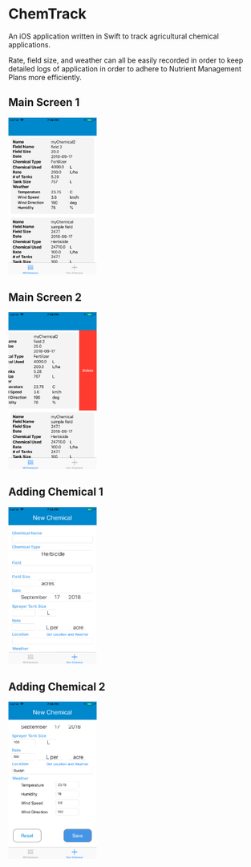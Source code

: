 # ChemTrack

An iOS application written in Swift to track agricultural chemical applications.

Rate, field size, and weather can all be easily recorded in order to keep detailed logs of application in order to adhere to Nutrient Management Plans more efficiently.

Main Screen 1
-------------
<img src="Screenshots/viewChemicals1.png" width="35%" height="35%"> 

Main Screen 2
-----------
<img src="Screenshots/viewChemicals2.png" width="35%" height="35%">

Adding Chemical 1
-----------------
<img src="Screenshots/addingChemical1.png" width="35%" height="35%"> 

Adding Chemical 2
-----------------
<img src="Screenshots/addingChemical2.png" width="35%" height="35%">
